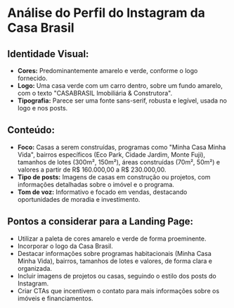 # Análise do Perfil do Instagram da Casa Brasil

## Identidade Visual:
- **Cores:** Predominantemente amarelo e verde, conforme o logo fornecido.
- **Logo:** Uma casa verde com um carro dentro, sobre um fundo amarelo, com o texto "CASABRASIL Imobiliária & Construtora".
- **Tipografia:** Parece ser uma fonte sans-serif, robusta e legível, usada no logo e nos posts.

## Conteúdo:
- **Foco:** Casas a serem construídas, programas como "Minha Casa Minha Vida", bairros específicos (Eco Park, Cidade Jardim, Monte Fuji), tamanhos de lotes (300m², 150m²), áreas construídas (70m², 50m²) e valores a partir de R$ 160.000,00 a R$ 230.000,00.
- **Tipo de posts:** Imagens de casas em construção ou projetos, com informações detalhadas sobre o imóvel e o programa.
- **Tom de voz:** Informativo e focado em vendas, destacando oportunidades de moradia e investimento.

## Pontos a considerar para a Landing Page:
- Utilizar a paleta de cores amarelo e verde de forma proeminente.
- Incorporar o logo da Casa Brasil.
- Destacar informações sobre programas habitacionais (Minha Casa Minha Vida), bairros, tamanhos de lotes e valores, de forma clara e organizada.
- Incluir imagens de projetos ou casas, seguindo o estilo dos posts do Instagram.
- Criar CTAs que incentivem o contato para mais informações sobre os imóveis e financiamentos.

